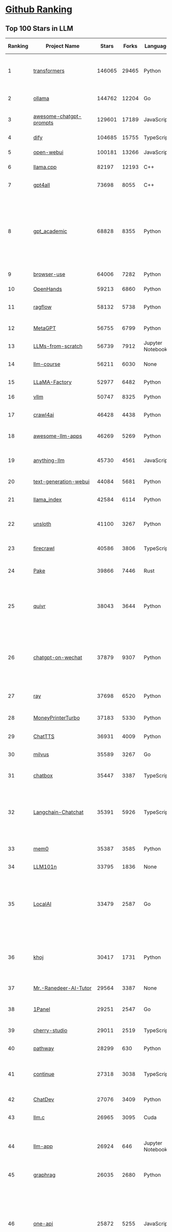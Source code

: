 [Github Ranking](../README.md)
==========

## Top 100 Stars in LLM

| Ranking | Project Name | Stars | Forks | Language | Open Issues | Description | Last Commit |
| ------- | ------------ | ----- | ----- | -------- | ----------- | ----------- | ----------- |
| 1 | [transformers](https://github.com/huggingface/transformers) | 146065 | 29465 | Python | 1058 | 🤗 Transformers: the model-definition framework for state-of-the-art machine learning models in text, vision, audio, and multimodal models, for both inference and training.  | 2025-06-25T20:23:36Z |
| 2 | [ollama](https://github.com/ollama/ollama) | 144762 | 12204 | Go | 1593 | Get up and running with Llama 3.3, DeepSeek-R1, Phi-4, Gemma 3, Mistral Small 3.1 and other large language models. | 2025-06-25T19:34:30Z |
| 3 | [awesome-chatgpt-prompts](https://github.com/f/awesome-chatgpt-prompts) | 129601 | 17189 | JavaScript | 0 | This repo includes ChatGPT prompt curation to use ChatGPT and other LLM tools better. | 2025-06-18T17:50:37Z |
| 4 | [dify](https://github.com/langgenius/dify) | 104685 | 15755 | TypeScript | 674 | Production-ready platform for agentic workflow development. | 2025-06-26T02:58:23Z |
| 5 | [open-webui](https://github.com/open-webui/open-webui) | 100181 | 13266 | JavaScript | 168 | User-friendly AI Interface (Supports Ollama, OpenAI API, ...) | 2025-06-25T09:39:08Z |
| 6 | [llama.cpp](https://github.com/ggml-org/llama.cpp) | 82197 | 12193 | C++ | 298 | LLM inference in C/C++ | 2025-06-25T22:48:48Z |
| 7 | [gpt4all](https://github.com/nomic-ai/gpt4all) | 73698 | 8055 | C++ | 689 | GPT4All: Run Local LLMs on Any Device. Open-source and available for commercial use. | 2025-05-27T20:05:19Z |
| 8 | [gpt_academic](https://github.com/binary-husky/gpt_academic) | 68828 | 8355 | Python | 259 | 为GPT/GLM等LLM大语言模型提供实用化交互接口，特别优化论文阅读/润色/写作体验，模块化设计，支持自定义快捷按钮&函数插件，支持Python和C++等项目剖析&自译解功能，PDF/LaTex论文翻译&总结功能，支持并行问询多种LLM模型，支持chatglm3等本地模型。接入通义千问, deepseekcoder, 讯飞星火, 文心一言, llama2, rwkv, claude2, moss等。 | 2025-06-24T17:35:03Z |
| 9 | [browser-use](https://github.com/browser-use/browser-use) | 64006 | 7282 | Python | 440 | 🌐 Make websites accessible for AI agents. Automate tasks online with ease. | 2025-06-25T23:24:13Z |
| 10 | [OpenHands](https://github.com/All-Hands-AI/OpenHands) | 59213 | 6860 | Python | 287 | 🙌 OpenHands: Code Less, Make More | 2025-06-26T03:49:08Z |
| 11 | [ragflow](https://github.com/infiniflow/ragflow) | 58132 | 5738 | Python | 2296 | RAGFlow is an open-source RAG (Retrieval-Augmented Generation) engine based on deep document understanding. | 2025-06-26T01:34:38Z |
| 12 | [MetaGPT](https://github.com/FoundationAgents/MetaGPT) | 56755 | 6799 | Python | 26 | 🌟 The Multi-Agent Framework: First AI Software Company, Towards Natural Language Programming | 2025-06-13T14:15:25Z |
| 13 | [LLMs-from-scratch](https://github.com/rasbt/LLMs-from-scratch) | 56739 | 7912 | Jupyter Notebook | 2 | Implement a ChatGPT-like LLM in PyTorch from scratch, step by step | 2025-06-25T17:50:34Z |
| 14 | [llm-course](https://github.com/mlabonne/llm-course) | 56211 | 6030 | None | 53 | Course to get into Large Language Models (LLMs) with roadmaps and Colab notebooks. | 2025-06-04T16:09:23Z |
| 15 | [LLaMA-Factory](https://github.com/hiyouga/LLaMA-Factory) | 52977 | 6482 | Python | 498 | Unified Efficient Fine-Tuning of 100+ LLMs & VLMs (ACL 2024) | 2025-06-25T14:15:05Z |
| 16 | [vllm](https://github.com/vllm-project/vllm) | 50747 | 8325 | Python | 1911 | A high-throughput and memory-efficient inference and serving engine for LLMs | 2025-06-26T03:04:40Z |
| 17 | [crawl4ai](https://github.com/unclecode/crawl4ai) | 46428 | 4438 | Python | 161 | 🚀🤖 Crawl4AI: Open-source LLM Friendly Web Crawler & Scraper. Don't be shy, join here: https://discord.gg/jP8KfhDhyN | 2025-06-25T14:26:19Z |
| 18 | [awesome-llm-apps](https://github.com/Shubhamsaboo/awesome-llm-apps) | 46269 | 5269 | Python | 4 | Collection of awesome LLM apps with AI Agents and RAG using OpenAI, Anthropic, Gemini and opensource models. | 2025-06-24T15:35:26Z |
| 19 | [anything-llm](https://github.com/Mintplex-Labs/anything-llm) | 45730 | 4561 | JavaScript | 272 | The all-in-one Desktop & Docker AI application with built-in RAG, AI agents, No-code agent builder, MCP compatibility,  and more. | 2025-06-24T23:19:52Z |
| 20 | [text-generation-webui](https://github.com/oobabooga/text-generation-webui) | 44084 | 5681 | Python | 2546 | LLM UI with advanced features, easy setup, and multiple backend support. | 2025-06-25T18:05:27Z |
| 21 | [llama_index](https://github.com/run-llama/llama_index) | 42584 | 6114 | Python | 229 | LlamaIndex is the leading framework for building LLM-powered agents over your data. | 2025-06-26T03:31:03Z |
| 22 | [unsloth](https://github.com/unslothai/unsloth) | 41100 | 3267 | Python | 804 | Fine-tuning & Reinforcement Learning for LLMs. 🦥 Train Qwen3, Llama 4, DeepSeek-R1, Gemma 3, TTS 2x faster with 70% less VRAM. | 2025-06-26T03:28:07Z |
| 23 | [firecrawl](https://github.com/mendableai/firecrawl) | 40586 | 3806 | TypeScript | 137 | 🔥 Turn entire websites into LLM-ready markdown or structured data. Scrape, crawl and extract with a single API. | 2025-06-25T21:08:41Z |
| 24 | [Pake](https://github.com/tw93/Pake) | 39866 | 7446 | Rust | 64 | 🤱🏻 Turn any webpage into a desktop app with Rust.  🤱🏻 利用 Rust 轻松构建轻量级多端桌面应用 | 2025-03-25T12:35:16Z |
| 25 | [quivr](https://github.com/QuivrHQ/quivr) | 38043 | 3644 | Python | 1 | Opiniated RAG for integrating GenAI in your apps 🧠   Focus on your product rather than the RAG. Easy integration in existing products with customisation!  Any LLM: GPT4, Groq, Llama. Any Vectorstore: PGVector, Faiss. Any Files. Anyway you want.  | 2025-06-25T16:15:34Z |
| 26 | [chatgpt-on-wechat](https://github.com/zhayujie/chatgpt-on-wechat) | 37879 | 9307 | Python | 294 | 基于大模型搭建的聊天机器人，同时支持 微信公众号、企业微信应用、飞书、钉钉 等接入，可选择ChatGPT/Claude/DeepSeek/文心一言/讯飞星火/通义千问/ Gemini/GLM-4/Kimi/LinkAI，能处理文本、语音和图片，访问操作系统和互联网，支持基于自有知识库进行定制企业智能客服。 | 2025-06-24T12:45:28Z |
| 27 | [ray](https://github.com/ray-project/ray) | 37698 | 6520 | Python | 3830 | Ray is an AI compute engine. Ray consists of a core distributed runtime and a set of AI Libraries for accelerating ML workloads. | 2025-06-26T03:50:53Z |
| 28 | [MoneyPrinterTurbo](https://github.com/harry0703/MoneyPrinterTurbo) | 37183 | 5330 | Python | 166 | 利用AI大模型，一键生成高清短视频 Generate short videos with one click using AI LLM. | 2025-06-11T06:34:54Z |
| 29 | [ChatTTS](https://github.com/2noise/ChatTTS) | 36931 | 4009 | Python | 57 | A generative speech model for daily dialogue. | 2025-05-23T13:00:56Z |
| 30 | [milvus](https://github.com/milvus-io/milvus) | 35589 | 3267 | Go | 669 | Milvus is a high-performance, cloud-native vector database built for scalable vector ANN search | 2025-06-26T02:28:41Z |
| 31 | [chatbox](https://github.com/chatboxai/chatbox) | 35447 | 3387 | TypeScript | 727 | User-friendly Desktop Client App for AI Models/LLMs (GPT, Claude, Gemini, Ollama...) | 2025-06-26T03:25:41Z |
| 32 | [Langchain-Chatchat](https://github.com/chatchat-space/Langchain-Chatchat) | 35391 | 5926 | TypeScript | 163 | Langchain-Chatchat（原Langchain-ChatGLM）基于 Langchain 与 ChatGLM, Qwen 与 Llama 等语言模型的 RAG 与 Agent 应用 \| Langchain-Chatchat (formerly langchain-ChatGLM), local knowledge based LLM (like ChatGLM, Qwen and Llama) RAG and Agent app with langchain  | 2025-03-25T15:45:51Z |
| 33 | [mem0](https://github.com/mem0ai/mem0) | 35387 | 3585 | Python | 351 | Memory for AI Agents; Announcing OpenMemory MCP - local and secure memory management. | 2025-06-25T17:51:52Z |
| 34 | [LLM101n](https://github.com/karpathy/LLM101n) | 33795 | 1836 | None | 0 | LLM101n: Let's build a Storyteller | 2024-08-01T01:20:33Z |
| 35 | [LocalAI](https://github.com/mudler/LocalAI) | 33479 | 2587 | Go | 461 | :robot: The free, Open Source alternative to OpenAI, Claude and others. Self-hosted and local-first. Drop-in replacement for OpenAI,  running on consumer-grade hardware. No GPU required. Runs gguf, transformers, diffusers and many more models architectures. Features: Generate Text, Audio, Video, Images, Voice Cloning, Distributed, P2P inference | 2025-06-25T22:45:15Z |
| 36 | [khoj](https://github.com/khoj-ai/khoj) | 30417 | 1731 | Python | 76 | Your AI second brain. Self-hostable. Get answers from the web or your docs. Build custom agents, schedule automations, do deep research. Turn any online or local LLM into your personal, autonomous AI (gpt, claude, gemini, llama, qwen, mistral). Get started - free. | 2025-06-24T09:51:18Z |
| 37 | [Mr.-Ranedeer-AI-Tutor](https://github.com/JushBJJ/Mr.-Ranedeer-AI-Tutor) | 29564 | 3387 | None | 13 | A GPT-4 AI Tutor Prompt for customizable personalized learning experiences. | 2025-06-14T06:58:48Z |
| 38 | [1Panel](https://github.com/1Panel-dev/1Panel) | 29251 | 2547 | Go | 611 | 🔥 1Panel provides an intuitive web interface and MCP Server to manage websites, files, containers, databases, and LLMs on a Linux server. | 2025-06-25T14:05:31Z |
| 39 | [cherry-studio](https://github.com/CherryHQ/cherry-studio) | 29011 | 2519 | TypeScript | 722 | 🍒 Cherry Studio is a desktop client that supports for multiple LLM providers. | 2025-06-26T03:42:12Z |
| 40 | [pathway](https://github.com/pathwaycom/pathway) | 28299 | 630 | Python | 43 | Python ETL framework for stream processing, real-time analytics, LLM pipelines, and RAG. | 2025-06-26T03:46:04Z |
| 41 | [continue](https://github.com/continuedev/continue) | 27318 | 3038 | TypeScript | 908 | ⏩ Create, share, and use custom AI code assistants with our open-source IDE extensions and hub of models, rules, prompts, docs, and other building blocks | 2025-06-26T02:19:45Z |
| 42 | [ChatDev](https://github.com/OpenBMB/ChatDev) | 27076 | 3409 | Python | 22 | Create Customized Software using Natural Language Idea (through LLM-powered Multi-Agent Collaboration) | 2025-06-05T23:58:06Z |
| 43 | [llm.c](https://github.com/karpathy/llm.c) | 26965 | 3095 | Cuda | 86 | LLM training in simple, raw C/CUDA | 2025-05-10T23:27:57Z |
| 44 | [llm-app](https://github.com/pathwaycom/llm-app) | 26924 | 646 | Jupyter Notebook | 5 | Ready-to-run cloud templates for RAG, AI pipelines, and enterprise search with live data. 🐳Docker-friendly.⚡Always in sync with Sharepoint, Google Drive, S3, Kafka, PostgreSQL, real-time data APIs, and more. | 2025-05-16T07:58:43Z |
| 45 | [graphrag](https://github.com/microsoft/graphrag) | 26035 | 2680 | Python | 135 | A modular graph-based Retrieval-Augmented Generation (RAG) system | 2025-06-23T22:38:11Z |
| 46 | [one-api](https://github.com/songquanpeng/one-api) | 25872 | 5255 | JavaScript | 862 | LLM API 管理 & 分发系统，支持 OpenAI、Azure、Anthropic Claude、Google Gemini、DeepSeek、字节豆包、ChatGLM、文心一言、讯飞星火、通义千问、360 智脑、腾讯混元等主流模型，统一 API 适配，可用于 key 管理与二次分发。单可执行文件，提供 Docker 镜像，一键部署，开箱即用。LLM API management & key redistribution system, unifying multiple providers under a single API. Single binary, Docker-ready, with an English UI. | 2025-02-21T11:30:22Z |
| 47 | [composio](https://github.com/ComposioHQ/composio) | 25553 | 4424 | Python | 45 | Composio equips your AI agents & LLMs with 100+ high-quality integrations via function calling | 2025-06-26T03:35:08Z |
| 48 | [semantic-kernel](https://github.com/microsoft/semantic-kernel) | 25178 | 3987 | C# | 439 | Integrate cutting-edge LLM technology quickly and easily into your apps | 2025-06-25T20:23:00Z |
| 49 | [void](https://github.com/voideditor/void) | 25078 | 1670 | TypeScript | 204 | None | 2025-06-23T08:05:25Z |
| 50 | [FastGPT](https://github.com/labring/FastGPT) | 24887 | 6406 | TypeScript | 554 | FastGPT is a knowledge-based platform built on the LLMs, offers a comprehensive suite of out-of-the-box capabilities such as data processing, RAG retrieval, and visual AI workflow orchestration, letting you easily develop and deploy complex question-answering systems without the need for extensive setup or configuration. | 2025-06-26T02:17:30Z |
| 51 | [storm](https://github.com/stanford-oval/storm) | 24638 | 2209 | Python | 48 | An LLM-powered knowledge curation system that researches a topic and generates a full-length report with citations. | 2025-05-02T22:44:16Z |
| 52 | [litellm](https://github.com/BerriAI/litellm) | 24546 | 3310 | Python | 866 | Python SDK, Proxy Server (LLM Gateway) to call 100+ LLM APIs in OpenAI format - [Bedrock, Azure, OpenAI, VertexAI, Cohere, Anthropic, Sagemaker, HuggingFace, Replicate, Groq] | 2025-06-26T03:50:30Z |
| 53 | [JARVIS](https://github.com/microsoft/JARVIS) | 24197 | 2032 | Python | 79 | JARVIS, a system to connect LLMs with ML community. Paper: https://arxiv.org/pdf/2303.17580.pdf | 2024-09-26T06:43:22Z |
| 54 | [Awesome-LLM](https://github.com/Hannibal046/Awesome-LLM) | 23951 | 2020 | None | 8 | Awesome-LLM: a curated list of Large Language Model | 2025-05-09T10:06:31Z |
| 55 | [gin-vue-admin](https://github.com/flipped-aurora/gin-vue-admin) | 23095 | 6739 | Go | 21 | 🚀Vite+Vue3+Gin拥有AI辅助的基础开发平台，支持TS和JS混用。它集成了JWT鉴权、权限管理、动态路由、显隐可控组件、分页封装、多点登录拦截、资源权限、上传下载、代码生成器、表单生成器和可配置的导入导出等开发必备功能。 | 2025-06-22T21:46:36Z |
| 56 | [llamafile](https://github.com/Mozilla-Ocho/llamafile) | 22659 | 1191 | C++ | 152 | Distribute and run LLMs with a single file. | 2025-05-14T22:23:40Z |
| 57 | [gpt-researcher](https://github.com/assafelovic/gpt-researcher) | 22070 | 2898 | Python | 103 | LLM based autonomous agent that conducts deep local and web research on any topic and generates a long report with citations. | 2025-06-16T21:05:43Z |
| 58 | [CopilotKit](https://github.com/CopilotKit/CopilotKit) | 21516 | 2919 | TypeScript | 161 | React UI + elegant infrastructure for AI Copilots, AI chatbots, and in-app AI agents. The Agentic last-mile 🪁 | 2025-06-26T03:13:32Z |
| 59 | [unilm](https://github.com/microsoft/unilm) | 21442 | 2641 | Python | 629 | Large-scale Self-supervised Pre-training Across Tasks, Languages, and Modalities | 2025-06-03T09:54:32Z |
| 60 | [haystack](https://github.com/deepset-ai/haystack) | 21279 | 2231 | Python | 114 | AI orchestration framework to build customizable, production-ready LLM applications. Connect components (models, vector DBs, file converters) to pipelines or agents that can interact with your data. With advanced retrieval methods, it's best suited for building RAG, question answering, semantic search or conversational agent chatbots. | 2025-06-25T13:16:32Z |
| 61 | [mlc-llm](https://github.com/mlc-ai/mlc-llm) | 20860 | 1755 | Python | 275 | Universal LLM Deployment Engine with ML Compilation | 2025-06-25T15:48:27Z |
| 62 | [pandas-ai](https://github.com/sinaptik-ai/pandas-ai) | 20730 | 1984 | Python | 15 | Chat with your database or your datalake (SQL, CSV, parquet). PandasAI makes data analysis conversational using LLMs and RAG. | 2025-06-18T10:51:50Z |
| 63 | [gitleaks](https://github.com/gitleaks/gitleaks) | 20559 | 1636 | Go | 206 | Find secrets with Gitleaks 🔑 | 2025-06-16T14:37:32Z |
| 64 | [Awesome-Chinese-LLM](https://github.com/HqWu-HITCS/Awesome-Chinese-LLM) | 20473 | 1963 | None | 5 | 整理开源的中文大语言模型，以规模较小、可私有化部署、训练成本较低的模型为主，包括底座模型，垂直领域微调及应用，数据集与教程等。 | 2025-05-19T06:11:57Z |
| 65 | [BitNet](https://github.com/microsoft/BitNet) | 20321 | 1524 | Python | 110 | Official inference framework for 1-bit LLMs | 2025-06-03T06:14:20Z |
| 66 | [architecture.of.internet-product](https://github.com/davideuler/architecture.of.internet-product) | 20298 | 4688 | HTML | 3 | 互联网公司技术架构，微信/淘宝/微博/腾讯/阿里/美团点评/百度/OpenAI/Google/Facebook/Amazon/eBay的架构，欢迎PR补充 | 2024-02-17T12:02:24Z |
| 67 | [Scrapegraph-ai](https://github.com/ScrapeGraphAI/Scrapegraph-ai) | 20094 | 1713 | Python | 14 | Python scraper based on AI | 2025-06-24T15:31:47Z |
| 68 | [llm-cookbook](https://github.com/datawhalechina/llm-cookbook) | 20079 | 2417 | Jupyter Notebook | 2 | 面向开发者的 LLM 入门教程，吴恩达大模型系列课程中文版 | 2025-06-12T14:48:07Z |
| 69 | [agenticSeek](https://github.com/Fosowl/agenticSeek) | 19445 | 1896 | Python | 22 | Fully Local Manus AI. No APIs, No $200 monthly bills. Enjoy an autonomous agent that thinks, browses the web, and code for the sole cost of electricity. 🔔 Official updates only via twitter @Martin993886460 (Beware of fake) | 2025-06-22T13:40:43Z |
| 70 | [self-llm](https://github.com/datawhalechina/self-llm) | 19444 | 1997 | Jupyter Notebook | 136 | 《开源大模型食用指南》针对中国宝宝量身打造的基于Linux环境快速微调（全参数/Lora）、部署国内外开源大模型（LLM）/多模态大模型（MLLM）教程 | 2025-06-12T08:55:06Z |
| 71 | [Chinese-LLaMA-Alpaca](https://github.com/ymcui/Chinese-LLaMA-Alpaca) | 18862 | 1890 | Python | 1 | 中文LLaMA&Alpaca大语言模型+本地CPU/GPU训练部署 (Chinese LLaMA & Alpaca LLMs) | 2024-04-30T04:28:38Z |
| 72 | [peft](https://github.com/huggingface/peft) | 18849 | 1927 | Python | 28 | 🤗 PEFT: State-of-the-art Parameter-Efficient Fine-Tuning. | 2025-06-24T16:00:46Z |
| 73 | [llm-action](https://github.com/liguodongiot/llm-action) | 18820 | 2241 | HTML | 15 | 本项目旨在分享大模型相关技术原理以及实战经验（大模型工程化、大模型应用落地） | 2025-06-22T12:26:02Z |
| 74 | [Qwen](https://github.com/QwenLM/Qwen) | 18556 | 1521 | Python | 7 | The official repo of Qwen (通义千问) chat & pretrained large language model proposed by Alibaba Cloud. | 2025-06-16T08:59:28Z |
| 75 | [vanna](https://github.com/vanna-ai/vanna) | 18348 | 1661 | Python | 185 | 🤖 Chat with your SQL database 📊. Accurate Text-to-SQL Generation via LLMs using RAG 🔄. | 2025-04-10T03:18:09Z |
| 76 | [crawlee](https://github.com/apify/crawlee) | 18024 | 841 | TypeScript | 128 | Crawlee—A web scraping and browser automation library for Node.js to build reliable crawlers. In JavaScript and TypeScript. Extract data for AI, LLMs, RAG, or GPTs. Download HTML, PDF, JPG, PNG, and other files from websites. Works with Puppeteer, Playwright, Cheerio, JSDOM, and raw HTTP. Both headful and headless mode. With proxy rotation. | 2025-06-26T01:02:47Z |
| 77 | [RAG_Techniques](https://github.com/NirDiamant/RAG_Techniques) | 18013 | 1799 | Jupyter Notebook | 1 | This repository showcases various advanced techniques for Retrieval-Augmented Generation (RAG) systems. RAG systems combine information retrieval with generative models to provide accurate and contextually rich responses. | 2025-06-17T16:08:24Z |
| 78 | [LightRAG](https://github.com/HKUDS/LightRAG) | 17818 | 2491 | Python | 347 | "LightRAG: Simple and Fast Retrieval-Augmented Generation" | 2025-06-25T17:21:33Z |
| 79 | [agentic](https://github.com/transitive-bullshit/agentic) | 17688 | 2231 | TypeScript | 12 | AI agent stdlib that works with any LLM and TypeScript AI SDK. | 2025-06-25T03:07:52Z |
| 80 | [llama-cookbook](https://github.com/meta-llama/llama-cookbook) | 17531 | 2535 | Jupyter Notebook | 21 | Welcome to the Llama Cookbook! This is your go to guide for Building with Llama: Getting started with Inference, Fine-Tuning, RAG. We also show you how to solve end to end problems using Llama model family and using them on various provider services   | 2025-06-26T01:22:31Z |
| 81 | [Janus](https://github.com/deepseek-ai/Janus) | 17400 | 2237 | Python | 151 | Janus-Series: Unified Multimodal Understanding and Generation Models | 2025-02-01T07:58:29Z |
| 82 | [repomix](https://github.com/yamadashy/repomix) | 17192 | 750 | TypeScript | 94 | 📦 Repomix is a powerful tool that packs your entire repository into a single, AI-friendly file. Perfect for when you need to feed your codebase to Large Language Models (LLMs) or other AI tools like Claude, ChatGPT, DeepSeek, Perplexity, Gemini, Gemma, Llama, Grok, and more. | 2025-06-25T16:11:47Z |
| 83 | [letta](https://github.com/letta-ai/letta) | 17038 | 1767 | Python | 24 | Letta (formerly MemGPT) is the stateful agents framework with memory, reasoning, and context management. | 2025-06-25T22:25:03Z |
| 84 | [MaxKB](https://github.com/1Panel-dev/MaxKB) | 16903 | 2189 | Python | 149 | 💬 MaxKB is an open-source AI assistant for enterprise. It seamlessly integrates RAG pipelines, supports robust workflows, and provides MCP tool-use capabilities. | 2025-06-26T03:41:02Z |
| 85 | [DB-GPT](https://github.com/eosphoros-ai/DB-GPT) | 16836 | 2321 | Python | 403 | AI Native Data App Development framework with AWEL(Agentic Workflow Expression Language) and Agents | 2025-06-25T14:07:26Z |
| 86 | [SuperAGI](https://github.com/TransformerOptimus/SuperAGI) | 16455 | 2015 | Python | 145 | <⚡️> SuperAGI - A dev-first open source autonomous AI agent framework. Enabling developers to build, manage & run useful autonomous agents quickly and reliably. | 2025-01-22T22:14:07Z |
| 87 | [evals](https://github.com/openai/evals) | 16448 | 2741 | Python | 99 | Evals is a framework for evaluating LLMs and LLM systems, and an open-source registry of benchmarks. | 2024-12-18T22:09:47Z |
| 88 | [SWE-agent](https://github.com/SWE-agent/SWE-agent) | 16440 | 1689 | Python | 33 | SWE-agent takes a GitHub issue and tries to automatically fix it, using your LM of choice. It can also be employed for offensive cybersecurity or competitive coding challenges. [NeurIPS 2024]  | 2025-06-25T23:50:27Z |
| 89 | [RagaAI-Catalyst](https://github.com/raga-ai-hub/RagaAI-Catalyst) | 16179 | 3763 | Python | 8 | Python SDK for Agent AI Observability, Monitoring and Evaluation Framework. Includes features like agent, llm and tools tracing, debugging multi-agentic system, self-hosted dashboard and advanced analytics with timeline and execution graph view  | 2025-06-23T05:59:18Z |
| 90 | [kubesphere](https://github.com/kubesphere/kubesphere) | 16109 | 2221 | Go | 475 | The container platform tailored for Kubernetes multi-cloud, datacenter, and edge management ⎈ 🖥 ☁️ | 2025-06-13T01:48:48Z |
| 91 | [suna](https://github.com/kortix-ai/suna) | 15959 | 2431 | TypeScript | 151 | Suna - Open Source Generalist AI Agent | 2025-06-25T22:44:23Z |
| 92 | [web-llm](https://github.com/mlc-ai/web-llm) | 15759 | 1034 | TypeScript | 111 | High-performance In-browser LLM Inference Engine  | 2025-05-05T03:17:42Z |
| 93 | [DocsGPT](https://github.com/arc53/DocsGPT) | 15724 | 1671 | TypeScript | 21 | DocsGPT is an open-source genAI tool that helps users get reliable answers from knowledge source, while avoiding hallucinations. It enables private and reliable information retrieval, with tooling and agentic system capability built in. | 2025-06-25T20:27:29Z |
| 94 | [ChatGLM2-6B](https://github.com/THUDM/ChatGLM2-6B) | 15720 | 1837 | Python | 430 | ChatGLM2-6B: An Open Bilingual Chat LLM \| 开源双语对话语言模型 | 2024-06-27T04:05:08Z |
| 95 | [SillyTavern](https://github.com/SillyTavern/SillyTavern) | 15561 | 3474 | JavaScript | 271 | LLM Frontend for Power Users. | 2025-06-26T02:09:51Z |
| 96 | [sglang](https://github.com/sgl-project/sglang) | 15470 | 2184 | Python | 491 | SGLang is a fast serving framework for large language models and vision language models. | 2025-06-26T02:00:46Z |
| 97 | [ChuanhuChatGPT](https://github.com/GaiZhenbiao/ChuanhuChatGPT) | 15414 | 2278 | Python | 122 | GUI for ChatGPT API and many LLMs. Supports agents, file-based QA, GPT finetuning and query with web search. All with a neat UI. | 2025-03-13T09:36:38Z |
| 98 | [ai](https://github.com/vercel/ai) | 15197 | 2434 | TypeScript | 569 | The AI Toolkit for TypeScript. From the creators of Next.js, the AI SDK is a free open-source library for building AI-powered applications and agents  | 2025-06-25T11:41:50Z |
| 99 | [goose](https://github.com/block/goose) | 15143 | 1238 | Rust | 229 | an open source, extensible AI agent that goes beyond code suggestions - install, execute, edit, and test with any LLM | 2025-06-26T03:17:01Z |
| 100 | [screenpipe](https://github.com/mediar-ai/screenpipe) | 15120 | 1136 | TypeScript | 167 | AI app store powered by 24/7 desktop history.  open source \| 100% local \| dev friendly \| 24/7 screen, mic recording | 2025-06-06T02:55:26Z |

